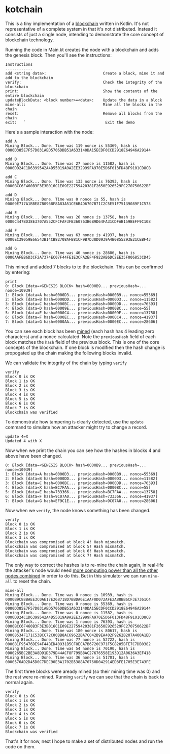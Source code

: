 # kotchain

This is a tiny implementation of a [blockchain](https://en.wikipedia.org/wiki/Blockchain) written in Kotlin. It's not representative of a complete system in that it's not distributed. Instead it consists of just a single node, intending to demonstrate the core concept of blockchain technology.

Running the code in Main.kt creates the node with a blockchain and adds the genesis block. Then you'll see the instructions:
```
Instructions
------------
add <string data>:                         Create a block, mine it and add to the blockchain
verify:                                    Check the integrity of the blockchain
print:                                     Show the contents of the entire blockchain
updateBlockData: <block number>=<data>:    Update the data in a block
mine-all:                                  Mine all the blocks in the chain
reset:                                     Remove all blocks from the chain
exit:   `                                   Exit the demo
```
Here's a sample interaction with the node:
```
add A
Mining Block... Done. Time was 119 nonce is 55369, hash is 0000D385E7F57D031AED5706DDB51A633140DA15ECDF0CCD2918E64946A29144

add B
Mining Block... Done. Time was 27 nonce is 11582, hash is 0000DD24C1D6399542A4D55019A9A2EE32999FA970E5D6F013FD48F9101CD8CB

add C
Mining Block... Done. Time was 133 nonce is 76393, hash is 0000BCC6F460B3F3E3B016C1E09E22759420381F2650E926529FC270750622BF

add D
Mining Block... Done. Time was 0 nonce is 55, hash is 00009E717A1BBE87B0968F8A83A51CE6B4D6707B71C2C5E51F75139089F1C573

add E
Mining Block... Done. Time was 26 nonce is 13758, hash is 0000C447BD38E3707A552CFCFAF3FB360763B6B9D64FA31CDFAB159BEFF9C108

add F
Mining Block... Done. Time was 63 nonce is 41937, hash is 0000EC39059E66543B14CB82708AFB81CF9B7D38D0939A4B0855293E21CEBF43

add G
Mining Block... Done. Time was 46 nonce is 28606, hash is 0000AAFEB6D3CF2A7374EC07F44FE1E3CFA2EF4F922AB6DC2EE35F006853CD45
```

This mined and added 7 blocks to to the blockchain. This can be confirmed by entering:
```
print
0: Block [data=<GENESIS BLOCK> hash=0000B9... previousHash=... nonce=10939]
1: Block [data=A hash=0000D3... previousHash=0000B9... nonce=55369]
2: Block [data=B hash=0000DD... previousHash=0000D3... nonce=11582]
3: Block [data=C hash=0000BC... previousHash=0000DD... nonce=76393]
4: Block [data=D hash=00009E... previousHash=0000BC... nonce=55]
5: Block [data=E hash=0000C4... previousHash=00009E... nonce=13758]
6: Block [data=F hash=0000EC... previousHash=0000C4... nonce=41937]
7: Block [data=G hash=0000AA... previousHash=0000EC... nonce=28606]
```
You can see each block has been [mined](https://en.bitcoin.it/wiki/Nonce) (each hash has 4 leading zero characters) and a nonce calculated. Note the `previousHash` field of each block matches the `hash` field of the previous block. This is one of the core concepts of the blockchain. If one block is modified then the hash change is propogated up the chain making the following blocks invalid.

We can validate the integrity of the chain by typing `verify`
```
verify
Block 0 is OK
Block 1 is OK
Block 2 is OK
Block 3 is OK
Block 4 is OK
Block 5 is OK
Block 6 is OK
Block 7 is OK
Blockchain was verified
```
To demonstrate how tampering is clearly detected, use the `update` command to simulate how an attacker might try to change a record.
```
update 4=X
Updated 4 with X
```
Now when we print the chain you can see how the hashes in blocks 4 and above have been changed.

```
0: Block [data=<GENESIS BLOCK> hash=0000B9... previousHash=... nonce=10939]
1: Block [data=A hash=0000D3... previousHash=0000B9... nonce=55369]
2: Block [data=B hash=0000DD... previousHash=0000D3... nonce=11582]
3: Block [data=C hash=0000BC... previousHash=0000DD... nonce=76393]
4: Block [data=X hash=BC7FAA... previousHash=0000BC... nonce=55]
5: Block [data=E hash=733366... previousHash=BC7FAA... nonce=13758]
6: Block [data=F hash=9C07A0... previousHash=733366... nonce=41937]
7: Block [data=G hash=EF9C1E... previousHash=9C07A0... nonce=28606]
```
Now when we `verify`, the node knows something has been changed.
```
verify
Block 0 is OK
Block 1 is OK
Block 2 is OK
Block 3 is OK
Blockchain was compromised at block 4! Hash mismatch.
Blockchain was compromised at block 5! Hash mismatch.
Blockchain was compromised at block 6! Hash mismatch.
Blockchain was compromised at block 7! Hash mismatch.
``` 
The only way to correct the hashes is to re-mine the chain again, in real-life the attacker's node would need [more computing power than all the other nodes combined](https://bitcoin.org/en/glossary/51-percent-attack) in order to do this.
But in this simulator we can run `mine-all` to reset the chain.
```
mine-all
Mining Block... Done. Time was 0 nonce is 10939, hash is 0000B9C88BAEE3C0AE17E268718D7BBDA6E1AAF0D072AFE2A88BB6CF3E7361C4
Mining Block... Done. Time was 0 nonce is 55369, hash is 0000D385E7F57D031AED5706DDB51A633140DA15ECDF0CCD2918E64946A29144
Mining Block... Done. Time was 0 nonce is 11582, hash is 0000DD24C1D6399542A4D55019A9A2EE32999FA970E5D6F013FD48F9101CD8CB
Mining Block... Done. Time was 1 nonce is 76393, hash is 0000BCC6F460B3F3E3B016C1E09E22759420381F2650E926529FC270750622BF
Mining Block... Done. Time was 180 nonce is 80617, hash is 00008534F171C53BCC72C00BB8AC69622BA7C042B9EA402F9262B207A400A1ED
Mining Block... Done. Time was 77 nonce is 52722, hash is 000081F95476DE94F44BED40931B5CF8ECA7B6720C971F5C8205BFE7C7DB0382
Mining Block... Done. Time was 54 nonce is 70190, hash is 0000265BC2BE3A8D91D379D44ACF8F799B8AC27676558E193D12A0636A3EF418
Mining Block... Done. Time was 36 nonce is 51701, hash is 0000576AD2D45D0C7DEC90E3A1702B5388A70760D042914ED3FE1705E3E743FE
```
The first three blocks were aready mined (so their mining time was 0) and the rest were re-mined. Running `verify` we can see that the chain is back to normal again.
```
verify
Block 0 is OK
Block 1 is OK
Block 2 is OK
Block 3 is OK
Block 4 is OK
Block 5 is OK
Block 6 is OK
Block 7 is OK
Blockchain was verified
```

That's it for now, next I hope to make a set of distributed nodes and run the code on them.
